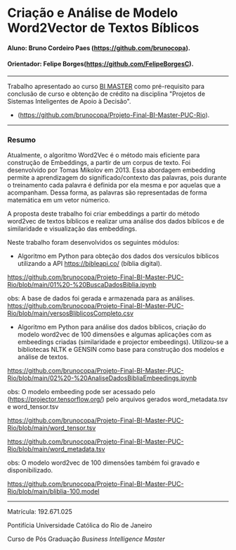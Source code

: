 # Criação e Análise de Modelo Word2Vector de Textos Bíblicos 

#### Aluno: Bruno Cordeiro Paes (https://github.com/brunocopa).
#### Orientador: Felipe Borges(https://github.com/FelipeBorgesC).

---

Trabalho apresentado ao curso [BI MASTER](https://ica.puc-rio.ai/bi-master) como pré-requisito para conclusão de curso e obtenção de crédito na disciplina "Projetos de Sistemas Inteligentes de Apoio à Decisão".

- (https://github.com/brunocopa/Projeto-Final-BI-Master-PUC-Rio). 

---

### Resumo


Atualmente, o algoritmo Word2Vec é o método mais eficiente para construção de Embeddings, a partir de um corpus de texto. Foi desenvolvido por Tomas Mikolov em 2013. Essa abordagem embedding permite a aprendizagem do significado/contexto das palavras, pois durante o treinamento cada palavra é definida por ela mesma e por aquelas que a acompanham. Dessa forma, as palavras são representadas de forma matemática em um vetor númerico. 

A proposta deste trabalho foi criar embeddings a partir do método word2vec de textos bíblicos e realizar uma análise dos dados bíblicos e de similaridade e visualização das embeddings.

Neste trabalho foram desenvolvidos os seguintes módulos:
- Algoritmo em Python para obteção dos dados dos versículos bíblicos utilizando a API https://bibleapi.co/ (bíblia digital). 

https://github.com/brunocopa/Projeto-Final-BI-Master-PUC-Rio/blob/main/01%20-%20BuscaDadosBiblia.ipynb

obs: A base de dados foi gerada e armazenada para as análises.  https://github.com/brunocopa/Projeto-Final-BI-Master-PUC-Rio/blob/main/versosBliblicosCompleto.csv

- Algoritmo em Python para análise dos dados bíblicos, criação do modelo word2vec de 100 dimensões e algumas aplicações com as embeedings criadas (similaridade e projector embeedings). Utilizou-se a bibliotecas NLTK e GENSIN como base para construção dos modelos e análise de textos.

https://github.com/brunocopa/Projeto-Final-BI-Master-PUC-Rio/blob/main/02%20-%20AnaliseDadosBibliaEmbeedings.ipynb

obs: O modelo embeeding pode ser acessado pelo (https://projector.tensorflow.org/) pelo arquivos gerados word_metadata.tsv e word_tensor.tsv

https://github.com/brunocopa/Projeto-Final-BI-Master-PUC-Rio/blob/main/word_tensor.tsv

https://github.com/brunocopa/Projeto-Final-BI-Master-PUC-Rio/blob/main/word_metadata.tsv

obs: O modelo word2vec de 100 dimensões também foi gravado e disponibilizado. 

https://github.com/brunocopa/Projeto-Final-BI-Master-PUC-Rio/blob/main/bliblia-100.model

---

Matrícula: 192.671.025

Pontifícia Universidade Católica do Rio de Janeiro

Curso de Pós Graduação *Business Intelligence Master*
